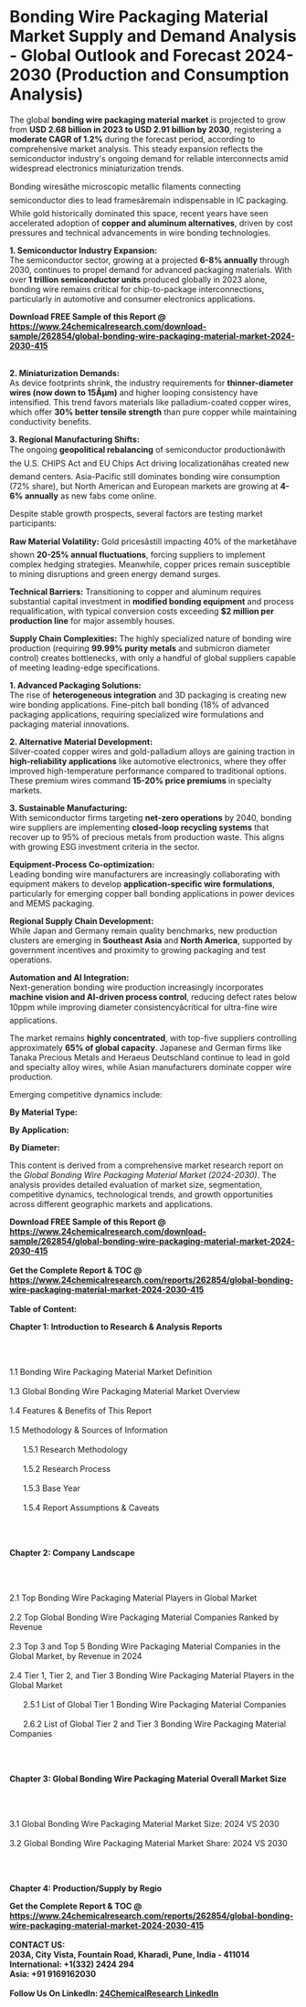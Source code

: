 <h1>Bonding Wire Packaging Material Market Supply and Demand Analysis - Global Outlook and Forecast 2024-2030 (Production and Consumption Analysis)</h1><p>The global <strong>bonding wire packaging material market</strong> is projected to grow from <strong>USD 2.68 billion in 2023 to USD 2.91 billion by 2030</strong>, registering a <strong>moderate CAGR of 1.2%</strong> during the forecast period, according to comprehensive market analysis. This steady expansion reflects the semiconductor industry's ongoing demand for reliable interconnects amid widespread electronics miniaturization trends.</p><p>Bonding wiresâthe microscopic metallic filaments connecting semiconductor dies to lead framesâremain indispensable in IC packaging. While gold historically dominated this space, recent years have seen accelerated adoption of <strong>copper and aluminum alternatives</strong>, driven by cost pressures and technical advancements in wire bonding technologies.</p><p><strong>1. Semiconductor Industry Expansion:</strong><br>
The semiconductor sector, growing at a projected <strong>6-8% annually</strong> through 2030, continues to propel demand for advanced packaging materials. With over <strong>1 trillion semiconductor units</strong> produced globally in 2023 alone, bonding wire remains critical for chip-to-package interconnections, particularly in automotive and consumer electronics applications.</p><div><b>Download FREE Sample of this Report @ 
            <a href="https://www.24chemicalresearch.com/download-sample/262854/global-bonding-wire-packaging-material-market-2024-2030-415">
            https://www.24chemicalresearch.com/download-sample/262854/global-bonding-wire-packaging-material-market-2024-2030-415</a></b></div><br><p><strong>2. Miniaturization Demands:</strong><br>
As device footprints shrink, the industry requirements for <strong>thinner-diameter wires (now down to 15Âµm)</strong> and higher looping consistency have intensified. This trend favors materials like palladium-coated copper wires, which offer <strong>30% better tensile strength</strong> than pure copper while maintaining conductivity benefits.</p><p><strong>3. Regional Manufacturing Shifts:</strong><br>
The ongoing <strong>geopolitical rebalancing</strong> of semiconductor productionâwith the U.S. CHIPS Act and EU Chips Act driving localizationâhas created new demand centers. Asia-Pacific still dominates bonding wire consumption (72% share), but North American and European markets are growing at <strong>4-6% annually</strong> as new fabs come online.</p><p>Despite stable growth prospects, several factors are testing market participants:</p><p><strong>Raw Material Volatility:</strong> Gold pricesâstill impacting 40% of the marketâhave shown <strong>20-25% annual fluctuations</strong>, forcing suppliers to implement complex hedging strategies. Meanwhile, copper prices remain susceptible to mining disruptions and green energy demand surges.</p><p><strong>Technical Barriers:</strong> Transitioning to copper and aluminum requires substantial capital investment in <strong>modified bonding equipment</strong> and process requalification, with typical conversion costs exceeding <strong>$2 million per production line</strong> for major assembly houses.</p><p><strong>Supply Chain Complexities:</strong> The highly specialized nature of bonding wire production (requiring <strong>99.99% purity metals</strong> and submicron diameter control) creates bottlenecks, with only a handful of global suppliers capable of meeting leading-edge specifications.</p><p><strong>1. Advanced Packaging Solutions:</strong><br>
The rise of <strong>heterogeneous integration</strong> and 3D packaging is creating new wire bonding applications. Fine-pitch ball bonding (18% of advanced packaging applications, requiring specialized wire formulations and packaging material innovations.</p><p><strong>2. Alternative Material Development:</strong><br>
Silver-coated copper wires and gold-palladium alloys are gaining traction in <strong>high-reliability applications</strong> like automotive electronics, where they offer improved high-temperature performance compared to traditional options. These premium wires command <strong>15-20% price premiums</strong> in specialty markets.</p><p><strong>3. Sustainable Manufacturing:</strong><br>
With semiconductor firms targeting <strong>net-zero operations</strong> by 2040, bonding wire suppliers are implementing <strong>closed-loop recycling systems</strong> that recover up to 95% of precious metals from production waste. This aligns with growing ESG investment criteria in the sector.</p><p><strong>Equipment-Process Co-optimization:</strong><br>
	Leading bonding wire manufacturers are increasingly collaborating with equipment makers to develop <strong>application-specific wire formulations</strong>, particularly for emerging copper ball bonding applications in power devices and MEMS packaging.</p><p><strong>Regional Supply Chain Development:</strong><br>
	While Japan and Germany remain quality benchmarks, new production clusters are emerging in <strong>Southeast Asia</strong> and <strong>North America</strong>, supported by government incentives and proximity to growing packaging and test operations.</p><p><strong>Automation and AI Integration:</strong><br>
	Next-generation bonding wire production increasingly incorporates <strong>machine vision and AI-driven process control</strong>, reducing defect rates below 10ppm while improving diameter consistencyâcritical for ultra-fine wire applications.</p><p>The market remains <strong>highly concentrated</strong>, with top-five suppliers controlling approximately <strong>65% of global capacity</strong>. Japanese and German firms like Tanaka Precious Metals and Heraeus Deutschland continue to lead in gold and specialty alloy wires, while Asian manufacturers dominate copper wire production.</p><p>Emerging competitive dynamics include:</p><p><strong>By Material Type:</strong></p><p><strong>By Application:</strong></p><p><strong>By Diameter:</strong></p><p>This content is derived from a comprehensive market research report on the <em>Global Bonding Wire Packaging Material Market (2024-2030)</em>. The analysis provides detailed evaluation of market size, segmentation, competitive dynamics, technological trends, and growth opportunities across different geographic markets and applications.</p><div><b>Download FREE Sample of this Report @ 
            <a href="https://www.24chemicalresearch.com/download-sample/262854/global-bonding-wire-packaging-material-market-2024-2030-415">
            https://www.24chemicalresearch.com/download-sample/262854/global-bonding-wire-packaging-material-market-2024-2030-415</a></b></div><br><div><b>Get the Complete Report & TOC @ 
            <a href="https://www.24chemicalresearch.com/reports/262854/global-bonding-wire-packaging-material-market-2024-2030-415">
            https://www.24chemicalresearch.com/reports/262854/global-bonding-wire-packaging-material-market-2024-2030-415</a></b></div><br>
            <b>Table of Content:</b><p><p><strong>Chapter 1: Introduction to Research &amp; Analysis Reports</strong></p><br />
<br />
<p>1.1 Bonding Wire Packaging Material Market Definition<br /><br />
1.3 Global Bonding Wire Packaging Material Market Overview<br /><br />
1.4 Features &amp; Benefits of This Report<br /><br />
1.5 Methodology &amp; Sources of Information<br /><br />
&nbsp;&nbsp;&nbsp;&nbsp;&nbsp; 1.5.1 Research Methodology<br /><br />
&nbsp;&nbsp;&nbsp;&nbsp;&nbsp; 1.5.2 Research Process<br /><br />
&nbsp;&nbsp;&nbsp;&nbsp;&nbsp; 1.5.3 Base Year<br /><br />
&nbsp;&nbsp;&nbsp;&nbsp;&nbsp; 1.5.4 Report Assumptions &amp; Caveats</p><br />
<br />
<p><strong>Chapter 2: Company Landscape</strong></p><br />
<br />
<p>2.1 Top Bonding Wire Packaging Material Players in Global Market<br /><br />
2.2 Top Global Bonding Wire Packaging Material Companies Ranked by Revenue<br /><br />
2.3 Top 3 and Top 5 Bonding Wire Packaging Material Companies in the Global Market, by Revenue in 2024<br /><br />
2.4 Tier 1, Tier 2, and Tier 3 Bonding Wire Packaging Material Players in the Global Market<br /><br />
&nbsp;&nbsp;&nbsp;&nbsp;&nbsp; 2.5.1 List of Global Tier 1 Bonding Wire Packaging Material Companies<br /><br />
&nbsp;&nbsp;&nbsp;&nbsp;&nbsp; 2.6.2 List of Global Tier 2 and Tier 3 Bonding Wire Packaging Material Companies</p><br />
<br />
<p><strong>Chapter 3: Global Bonding Wire Packaging Material Overall Market Size</strong></p><br />
<br />
<p>3.1 Global Bonding Wire Packaging Material Market Size: 2024 VS 2030<br /><br />
3.2 Global Bonding Wire Packaging Material Market Share: 2024 VS 2030</p><br />
<br />
<p><strong>Chapter 4: Production/Supply by Regio</p><div><b>Get the Complete Report & TOC @ 
            <a href="https://www.24chemicalresearch.com/reports/262854/global-bonding-wire-packaging-material-market-2024-2030-415">
            https://www.24chemicalresearch.com/reports/262854/global-bonding-wire-packaging-material-market-2024-2030-415</a></b></div><br><b>CONTACT US:</b><br>
            203A, City Vista, Fountain Road, Kharadi, Pune, India - 411014<br>
            International: +1(332) 2424 294<br>
            Asia: +91 9169162030 <br><br>
            Follow Us On LinkedIn: <a href="https://www.linkedin.com/company/24chemicalresearch/">24ChemicalResearch LinkedIn</a>